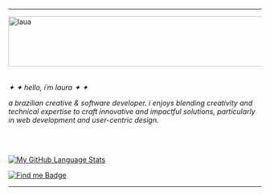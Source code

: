  ------------
   <img align="left" alt="laua" height="100" width="700" src="https://64.media.tumblr.com/c307324c2d54e99ab63dcd1e38f9bef6/e6741a811bf17636-f8/s1280x1920/0869ded6d8b98a296be90934e4826e42ea6ee7d2.gifv">
   
   <br>
   <br>
   <br>
   <br>
   <br>
   <br>
   <br>
   
<p><i>✦ ✦ hello, i´m laura ✦ ✦ </i></p>
<p><i>a brazilian creative & software developer. i enjoys blending
creativity and technical expertise to craft innovative and impactful solutions, particularly in web
development and user-centric design.</i></p>



  <br>
  <br>
  


[![My GitHub Language Stats](https://github-readme-stats.vercel.app/api/top-langs/?username=menezzzes&layout=compact&langs_count=5&theme=material-palenight)]()


  
 [![Find me Badge](https://img.shields.io/badge/-find%20me%20elsewhere!-blueviolet)](https://linktr.ee/ff0rever)
 
 ------------
